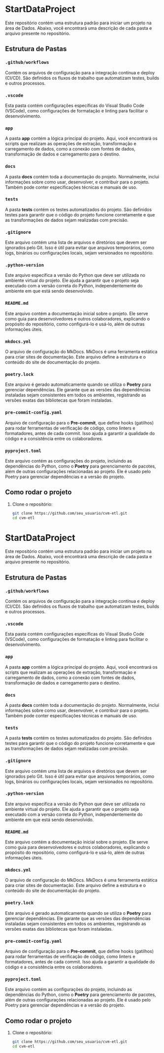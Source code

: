 # StartDataProject

Este repositório contém uma estrutura padrão para iniciar um projeto na área de Dados. Abaixo, você encontrará uma descrição de cada pasta e arquivo presente no repositório.

## Estrutura de Pastas

### `.github/workflows`
Contém os arquivos de configuração para a integração contínua e deploy (CI/CD). São definidos os fluxos de trabalho que automatizam testes, builds e outros processos.

### `.vscode`
Esta pasta contém configurações específicas do Visual Studio Code (VSCode), como configurações de formatação e linting para facilitar o desenvolvimento.

### `app`
A pasta **app** contém a lógica principal do projeto. Aqui, você encontrará os scripts que realizam as operações de extração, transformação e carregamento de dados, como a conexão com fontes de dados, transformação de dados e carregamento para o destino.

### `docs`
A pasta **docs** contém toda a documentação do projeto. Normalmente, inclui informações sobre como usar, desenvolver, e contribuir para o projeto. Também pode conter especificações técnicas e manuais de uso.

### `tests`
A pasta **tests** contém os testes automatizados do projeto. São definidos testes para garantir que o código do projeto funcione corretamente e que as transformações de dados sejam realizadas com precisão.

### `.gitignore`
Este arquivo contém uma lista de arquivos e diretórios que devem ser ignorados pelo Git. Isso é útil para evitar que arquivos temporários, como logs, binários ou configurações locais, sejam versionados no repositório.

### `.python-version`
Este arquivo especifica a versão do Python que deve ser utilizada no ambiente virtual do projeto. Ele ajuda a garantir que o projeto seja executado com a versão correta do Python, independentemente do ambiente em que está sendo desenvolvido.

### `README.md`
Este arquivo contém a documentação inicial sobre o projeto. Ele serve como guia para desenvolvedores e outros colaboradores, explicando o propósito do repositório, como configurá-lo e usá-lo, além de outras informações úteis.

### `mkdocs.yml`
O arquivo de configuração do MkDocs. MkDocs é uma ferramenta estática para criar sites de documentação. Este arquivo define a estrutura e o conteúdo do site de documentação do projeto.

### `poetry.lock`
Este arquivo é gerado automaticamente quando se utiliza o **Poetry** para gerenciar dependências. Ele garante que as versões das dependências instaladas sejam consistentes em todos os ambientes, registrando as versões exatas das bibliotecas que foram instaladas.

### `pre-commit-config.yaml`
Arquivo de configuração para o **Pre-commit**, que define hooks (gatilhos) para rodar ferramentas de verificação de código, como linters e formatadores, antes de cada commit. Isso ajuda a garantir a qualidade do código e a consistência entre os colaboradores.

### `pyproject.toml`
Este arquivo contém as configurações do projeto, incluindo as dependências do Python, como o **Poetry** para gerenciamento de pacotes, além de outras configurações relacionadas ao projeto. Ele é usado pelo Poetry para gerenciar dependências e a versão do projeto.

## Como rodar o projeto

1. Clone o repositório:
   ```bash
   git clone https://github.com/seu_usuario/cvm-etl.git
   cd cvm-etl

# StartDataProject

Este repositório contém uma estrutura padrão para iniciar um projeto na área de Dados. Abaixo, você encontrará uma descrição de cada pasta e arquivo presente no repositório.

## Estrutura de Pastas

### `.github/workflows`
Contém os arquivos de configuração para a integração contínua e deploy (CI/CD). São definidos os fluxos de trabalho que automatizam testes, builds e outros processos.

### `.vscode`
Esta pasta contém configurações específicas do Visual Studio Code (VSCode), como configurações de formatação e linting para facilitar o desenvolvimento.

### `app`
A pasta **app** contém a lógica principal do projeto. Aqui, você encontrará os scripts que realizam as operações de extração, transformação e carregamento de dados, como a conexão com fontes de dados, transformação de dados e carregamento para o destino.

### `docs`
A pasta **docs** contém toda a documentação do projeto. Normalmente, inclui informações sobre como usar, desenvolver, e contribuir para o projeto. Também pode conter especificações técnicas e manuais de uso.

### `tests`
A pasta **tests** contém os testes automatizados do projeto. São definidos testes para garantir que o código do projeto funcione corretamente e que as transformações de dados sejam realizadas com precisão.

### `.gitignore`
Este arquivo contém uma lista de arquivos e diretórios que devem ser ignorados pelo Git. Isso é útil para evitar que arquivos temporários, como logs, binários ou configurações locais, sejam versionados no repositório.

### `.python-version`
Este arquivo especifica a versão do Python que deve ser utilizada no ambiente virtual do projeto. Ele ajuda a garantir que o projeto seja executado com a versão correta do Python, independentemente do ambiente em que está sendo desenvolvido.

### `README.md`
Este arquivo contém a documentação inicial sobre o projeto. Ele serve como guia para desenvolvedores e outros colaboradores, explicando o propósito do repositório, como configurá-lo e usá-lo, além de outras informações úteis.

### `mkdocs.yml`
O arquivo de configuração do MkDocs. MkDocs é uma ferramenta estática para criar sites de documentação. Este arquivo define a estrutura e o conteúdo do site de documentação do projeto.

### `poetry.lock`
Este arquivo é gerado automaticamente quando se utiliza o **Poetry** para gerenciar dependências. Ele garante que as versões das dependências instaladas sejam consistentes em todos os ambientes, registrando as versões exatas das bibliotecas que foram instaladas.

### `pre-commit-config.yaml`
Arquivo de configuração para o **Pre-commit**, que define hooks (gatilhos) para rodar ferramentas de verificação de código, como linters e formatadores, antes de cada commit. Isso ajuda a garantir a qualidade do código e a consistência entre os colaboradores.

### `pyproject.toml`
Este arquivo contém as configurações do projeto, incluindo as dependências do Python, como o **Poetry** para gerenciamento de pacotes, além de outras configurações relacionadas ao projeto. Ele é usado pelo Poetry para gerenciar dependências e a versão do projeto.

## Como rodar o projeto

1. Clone o repositório:
   ```bash
   git clone https://github.com/seu_usuario/cvm-etl.git
   cd cvm-etl

